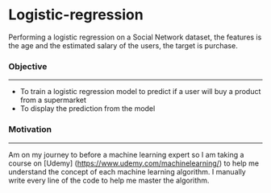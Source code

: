 # Logistic-regression
Performing a logistic regression on a Social Network dataset, the features is the age and the estimated salary of the users, the target is purchase.

### Objective 
---
+ To train a logistic regression model to predict if a user will buy a product from a supermarket 
+ To display the prediction from the model 

### Motivation
---
Am on my journey to before a machine learning expert so I am taking a course on [Udemy] (https://www.udemy.com/machinelearning/) to help me understand the concept of each machine learning algorithm. I manually write every line of the code to help me master the algorithm.

